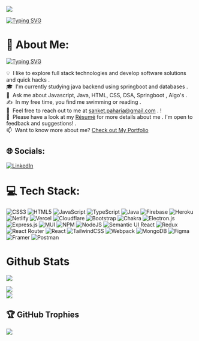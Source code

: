 [![](https://visitcount.itsvg.in/api?id=sanketpaharia&label=Profile%20Views&color=12&icon=5&pretty=true)](https://visitcount.itsvg.in)

[![Typing SVG](https://readme-typing-svg.demolab.com?font=Fira+Code&size=35&duration=3500&pause=1000&center=true&vCenter=true&width=800&lines=Hi+there+%F0%9F%91%8B+I'm+Sanket+Paharia)](https://git.io/typing-svg)




# 💫 About Me:
[![Typing SVG](https://readme-typing-svg.demolab.com?font=Fira+Code&size=25&duration=2500&pause=500&color=7E9CF7&vCenter=true&width=600&lines=Full+Stack+Web+Developer;SpringBoot;Hibernet;Microservices;JavaScript;CoreJava;NodeJS;MongoDB;CSS)](https://git.io/typing-svg)<br>

💡 &nbsp;I like to explore full stack technologies and develop software solutions and quick hacks  .\
🎓 &nbsp;I'm currently studying java backend using springboot and databases .\
🌱 &nbsp;Ask me about Javascript, Java, HTML, CSS, DSA, Springboot , Algo's .\
✍️ &nbsp;In my free time, you find me swimming or reading .\
💬 &nbsp;Feel free to reach out to me at sanket.paharia@gmail.com . ! \
📄 &nbsp;Please have a look at my [Résumé](https://github.com/SanketPaharia/Resume/blob/master/Sanket_Paharia_Resume.pdf) for more details about me . I'm open to feedback and suggestions! . \
📫 &nbsp;Want to know more about me?  [Check out My Portfolio](https://sanketpaharia.github.io/)



## 🌐 Socials:
[![LinkedIn](https://img.shields.io/badge/LinkedIn-%230077B5.svg?logo=linkedin&logoColor=white)](https://www.linkedin.com/in/sanketpaharia/ ) 

# 💻 Tech Stack:
![CSS3](https://img.shields.io/badge/css3-%231572B6.svg?style=flat&logo=css3&logoColor=white) ![HTML5](https://img.shields.io/badge/html5-%23E34F26.svg?style=flat&logo=html5&logoColor=white) ![JavaScript](https://img.shields.io/badge/javascript-%23323330.svg?style=flat&logo=javascript&logoColor=%23F7DF1E) ![TypeScript](https://img.shields.io/badge/typescript-%23007ACC.svg?style=flat&logo=typescript&logoColor=white) ![Java](https://img.shields.io/badge/Java-%231572B6.svg?style=flat&logo=Java&logoColor=white) ![Firebase](https://img.shields.io/badge/firebase-%23039BE5.svg?style=flat&logo=firebase) ![Heroku](https://img.shields.io/badge/heroku-%23430098.svg?style=flat&logo=heroku&logoColor=white) ![Netlify](https://img.shields.io/badge/netlify-%23000000.svg?style=flat&logo=netlify&logoColor=#00C7B7) ![Vercel](https://img.shields.io/badge/vercel-%23000000.svg?style=flat&logo=vercel&logoColor=white) ![Cloudflare](https://img.shields.io/badge/Cloudflare-F38020?style=flat&logo=Cloudflare&logoColor=white) ![Bootstrap](https://img.shields.io/badge/bootstrap-%23563D7C.svg?style=flat&logo=bootstrap&logoColor=white) ![Chakra](https://img.shields.io/badge/chakra-%234ED1C5.svg?style=flat&logo=chakraui&logoColor=white) ![Electron.js](https://img.shields.io/badge/Electron-191970?style=flat&logo=Electron&logoColor=white) ![Express.js](https://img.shields.io/badge/express.js-%23404d59.svg?style=flat&logo=express&logoColor=%2361DAFB) ![MUI](https://img.shields.io/badge/MUI-%230081CB.svg?style=flat&logo=material-ui&logoColor=white) ![NPM](https://img.shields.io/badge/NPM-%23000000.svg?style=flat&logo=npm&logoColor=white) ![NodeJS](https://img.shields.io/badge/node.js-6DA55F?style=flat&logo=node.js&logoColor=white) ![Semantic UI React](https://img.shields.io/badge/Semantic%20UI%20React-%2335BDB2.svg?style=flat&logo=SemanticUIReact&logoColor=white) ![Redux](https://img.shields.io/badge/redux-%23593d88.svg?style=flat&logo=redux&logoColor=white) ![React Router](https://img.shields.io/badge/React_Router-CA4245?style=flat&logo=react-router&logoColor=white) ![React](https://img.shields.io/badge/react-%2320232a.svg?style=flat&logo=react&logoColor=%2361DAFB) ![TailwindCSS](https://img.shields.io/badge/tailwindcss-%2338B2AC.svg?style=flat&logo=tailwind-css&logoColor=white) ![Webpack](https://img.shields.io/badge/webpack-%238DD6F9.svg?style=flat&logo=webpack&logoColor=black) ![MongoDB](https://img.shields.io/badge/MongoDB-%234ea94b.svg?style=flat&logo=mongodb&logoColor=white) 	![Figma](https://img.shields.io/badge/figma-%23F24E1E.svg?style=flat&logo=figma&logoColor=white) ![Framer](https://img.shields.io/badge/Framer-black?style=flat&logo=framer&logoColor=blue) ![Postman](https://img.shields.io/badge/Postman-FF6C37?style=flat&logo=postman&logoColor=white)

# Github Stats

![](https://github-readme-stats.vercel.app/api?username=SanketPaharia&show_icons=true&theme=transparent)

![](https://github-readme-streak-stats.herokuapp.com/?user=SanketPaharia&theme=transparent&hide_border=true)<br/>
![](https://github-readme-stats.vercel.app/api/top-langs/?username=SanketPaharia&theme=transparent&hide_border=true&include_all_commits=false&count_private=true&layout=compact)


## 🏆 GitHub Trophies
![](https://github-profile-trophy.vercel.app/?username=SanketPaharia&theme=chalk&no-frame=true&no-bg=true&margin-w=4)

<!--
**SanketPaharia/SanketPaharia** is a ✨ _special_ ✨ repository because its `README.md` (this file) appears on your GitHub profile.

Here are some ideas to get you started:

💻 Tech Stack:
CSS3 HTML5 JavaScript TypeScript Heroku Netlify Vercel Bootstrap Chakra Electron.js Express.js MUI NPM NodeJS Webpack MongoDB Figma

- 🔭 I’m currently working on ...
- 🌱 I’m currently learning ...
- 👯 I’m looking to collaborate on ...
- 🤔 I’m looking for help with ...
- 💬 Ask me about ...
- 📫 How to reach me: ...
- 😄 Pronouns: ...
- ⚡ Fun fact: ...
-->
